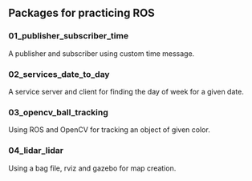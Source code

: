 ## Packages for practicing ROS

### 01_publisher_subscriber_time
A publisher and subscriber using custom time message.

### 02_services_date_to_day
A service server and client for finding the day of week for a given date.

### 03_opencv_ball_tracking
Using ROS and OpenCV for tracking an object of given color.

### 04_lidar_lidar
Using a bag file, rviz and gazebo for map creation.
